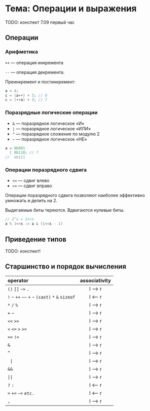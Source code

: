 # Тема: Операции и выражения

TODO: конспект 7.09 первый час

## Операции

### Арифметика

`++` — операция инкремента

`--` — операция декремента.

Преинкремент и постинкремент:

```c
a = 4;
c = (a++) + 3; // 8
c = (++a) + 3; // 7
```

### Поразрядные логические операции

* `&` — поразрядное логическое «И»
* `|` — поразрядное логическое «ИЛИ»
* `^` — поразрядное сложение по модулю 2
* `~` — поразрядное логическое «НЕ»

```c
a = 0b001
  | 0b110; // 7
//  ob111
```

### Операции поразрядного сдвига

* `<<` — сдвиг влево
* `>>` — сдвиг вправо

Операции поразрядного сдвига позволяют наиболее эффективно умножать и делить на 2.

Выдигаемые биты теряются. Вдвигаются нулевые биты.

```c
// 2^s = 1<<s
a % 1<<s := a & (1<<s - 1)
```

## Приведение типов

TODO: конспект!

## Старшинство и порядок вычисления

| operator | associativity |
| :--- | :---: |
| `()` `[]` `−>` `.` | l --&gt; r |
| `!` `~` `++` `−−` `+` `−` `(cast)` `*` `&` `sizeof` | l &lt;-- r |
| `*` `/` `%` | l --&gt; r |
| `+` `−` | l --&gt; r |
| `<<` `>>` | l --&gt; r |
| `<` `<=` `>` `>=` | l --&gt; r |
| `==` `!=` | l --&gt; r |
| `&` | l --&gt; r |
| `^` | l --&gt; r |
| <code> \| <code/> | l --&gt; r |
| `&&` | l --&gt; r |
| `\|\|` | l --&gt; r |
| `?` `:` | l &lt;-- r |
| `=` `+=` `−=` `etc.` | l &lt;-- r |
| `,` | l --&gt; r |




